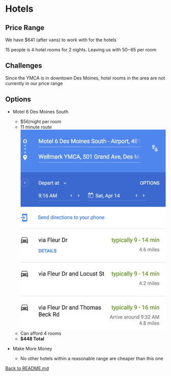 # Hotels

## Price Range

We have $641 (after vans) to work with for the hotels

15 people is 4 hotel rooms for 2 nights. Leaving us with $50-$65 per room

## Challenges

Since the YMCA is in downtown Des Moines, hotel rooms in the area are not currently in our price range

## Options

* Motel 6 Des Moines South 
	* $56/night per room
	* 11 minute route ![Hotel Route](Hotel-Route.png)
	* Can afford 4 rooms
	* **$448 Total**


* Make More Money
	* No other hotels within a reasonable range are cheaper than this one


[Back to README.md](README.md)
